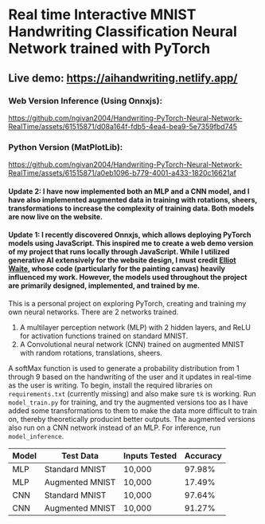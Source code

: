 # Real time Interactive MNIST Handwriting Classification Neural Network trained with PyTorch
## Live demo: https://aihandwriting.netlify.app/

### Web Version Inference (Using Onnxjs):
https://github.com/ngivan2004/Handwriting-PyTorch-Neural-Network-RealTime/assets/61515871/d08a164f-fdb5-4ea4-bea9-5e7359fbd745
### Python Version (MatPlotLib):
https://github.com/ngivan2004/Handwriting-PyTorch-Neural-Network-RealTime/assets/61515871/a0eb1096-b779-4001-a433-1820c16621af


#### Update 2: I have now implemented both an MLP and a CNN model, and I have also implemented augmented data in training with rotations, sheers, transformations to increase the complexity of training data. Both models are now live on the website.

#### Update 1: I recently discovered Onnxjs, which allows deploying PyTorch models using JavaScript. This inspired me to create a web demo version of my project that runs locally through JavaScript. While I utilized generative AI extensively for the website design, I must credit [Elliot Waite](https://www.youtube.com/@elliotwaite), whose code (particularly for the painting canvas) heavily influenced my work. However, the models used throughout the project are primarily designed, implemented, and trained by me.

This is a personal project on exploring PyTorch, creating and training my own neural networks. There are 2 networks trained.


1. A multilayer perception network (MLP) with 2 hidden layers, and ReLU for activation functions trained on standard MNIST.
2. A Convolutional neural network (CNN) trained on augmented MNIST with random rotations, translations, sheers.


A softMax function is used to generate a probability distribution from 1 through 9 based on the handwriting of the user and it updates in real-time as the user is writing. To begin, install the required libraries on ```requirements.txt``` (currently missing)  and also make sure ```tk``` is working. Run ```model_train.py``` for training, and try the augmented versions too as I have added some transformations to them to make the data more difficult to train on, thereby theoretically producint better outputs. The augmented versions also run on a CNN network instead of an MLP. For inference, run ```model_inference```.

| Model | Test Data | Inputs Tested | Accuracy |
|-------|-----------|---------------|----------|
| MLP   | Standard MNIST | 10,000        | 97.98%   |
| MLP   | Augmented MNIST | 10,000        | 17.49%   |
| CNN   | Standard MNIST | 10,000        | 97.64%   |
| CNN   | Augmented MNIST | 10,000        | 91.27%   |

